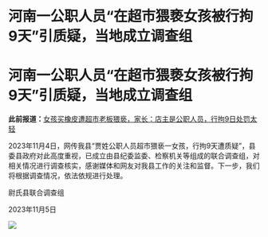 # 河南一公职人员“在超市猥亵女孩被行拘9天”引质疑，当地成立调查组

# 河南一公职人员“在超市猥亵女孩被行拘9天”引质疑，当地成立调查组

**此前报道：**[女孩买橡皮遭超市老板猥亵，家长：店主是公职人员，行拘9日处罚太轻](https://new.qq.com/rain/a/20231104A08BDJ00)

2023年11月4日，网传我县“贾姓公职人员超市猥亵一女孩，行拘9天遭质疑”，县委县政府对此高度重视，已成立由县纪委监委、检察机关等组成的联合调查组，对相关情况进行调查核实，感谢媒体和网友对我县工作的关注和监督。下一步，我们将根据调查情况，依法依规进行处理。

尉氏县联合调查组

2023年11月5日

![](https://inews.gtimg.com/news_bt/OQnPKqHnx1-cVvqzAfTiYPHuKaGvG0Y1RxdMNK0x_WyicAA/1000)

